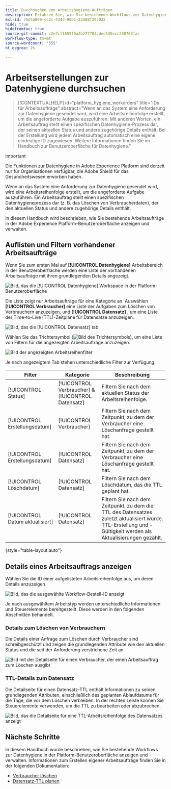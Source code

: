 ```yaml
---
title: Durchsuchen von Arbeitshygiene-Aufträgen
description: Erfahren Sie, wie Sie bestehende Workflows zur Datenhygiene in der Benutzeroberfläche von Adobe Experience Platform anzeigen und verwalten.
exl-id: 76d4a809-cc2c-434d-90b1-23d88f29c022
hide: true
hidefromtoc: true
source-git-commit: c2e7cf1859f6a2b277783cdec535ecc208703fac
workflow-type: tm+mt
source-wordcount: '555'
ht-degree: 2%

---
```


# Arbeitserstellungen zur Datenhygiene durchsuchen

>[!CONTEXTUALHELP]
>id="platform_hygiene_workorders"
>title="IDs für Arbeitsaufträge"
>abstract="Wenn an das System eine Anforderung zur Datenhygiene gesendet wird, wird eine Arbeitsreihenfolge erstellt, um die angeforderte Aufgabe auszuführen. Mit anderen Worten, ein Arbeitsauftrag stellt einen spezifischen Datenhygiene-Prozess dar, der seinen aktuellen Status und andere zugehörige Details enthält. Bei der Erstellung wird jedem Arbeitsauftrag automatisch eine eigene eindeutige ID zugewiesen. Weitere Informationen finden Sie im Handbuch zur Benutzeroberfläche für Datenhygiene."

>[!IMPORTANT]
>
>Die Funktionen zur Datenhygiene in Adobe Experience Platform sind derzeit nur für Organisationen verfügbar, die Adobe Shield für das Gesundheitswesen erworben haben.

Wenn an das System eine Anforderung zur Datenhygiene gesendet wird, wird eine Arbeitsreihenfolge erstellt, um die angeforderte Aufgabe auszuführen. Ein Arbeitsauftrag stellt einen spezifischen Datenhygieneprozess dar (z. B. das Löschen von Verbraucherdaten), der den aktuellen Status und andere zugehörige Details enthält.

In diesem Handbuch wird beschrieben, wie Sie bestehende Arbeitsaufträge in der Adobe Experience Platform-Benutzeroberfläche anzeigen und verwalten.

## Auflisten und Filtern vorhandener Arbeitsaufträge

Wenn Sie zum ersten Mal auf **[!UICONTROL Datenhygiene]** Arbeitsbereich in der Benutzeroberfläche werden eine Liste der vorhandenen Arbeitsaufträge mit ihren grundlegenden Details angezeigt.

![Bild, das die [!UICONTROL Datenhygiene] Workspace in der Platform-Benutzeroberfläche](../images/ui/browse/work-order-list.png)

Die Liste zeigt nur Arbeitsaufträge für eine Kategorie an. Auswählen **[!UICONTROL Verbraucher]** eine Liste der Aufgaben zum Löschen von Verbrauchern anzuzeigen, und **[!UICONTROL Datensatz]** , um eine Liste der Time-to-Live (TTL)-Zeitpläne für Datensätze anzuzeigen.

![Bild, das die [!UICONTROL Datensatz] tab](../images/ui/browse/dataset-tab.png)

Wählen Sie das Trichtersymbol (![Bild des Trichtersymbols](../images/ui/browse/funnel-icon.png)), um eine Liste von Filtern für die angezeigten Arbeitsaufträge anzuzeigen.

![Bild der angezeigten Arbeitsreihenfilter](../images/ui/browse/filters.png)

Je nach angezeigtem Tab stehen unterschiedliche Filter zur Verfügung:

| Filter | Kategorie | Beschreibung |
| --- | --- | --- |
| [!UICONTROL Status] | [!UICONTROL Verbraucher] &amp; [!UICONTROL Datensatz] | Filtern Sie nach dem aktuellen Status der Arbeitsreihenfolge. |
| [!UICONTROL Erstellungsdatum] | [!UICONTROL Verbraucher] | Filtern Sie nach dem Zeitpunkt, zu dem der Verbraucher eine Löschanfrage gestellt hat. |
| [!UICONTROL Erstellungsdatum] | [!UICONTROL Datensatz] | Filtern Sie nach dem Zeitpunkt, zu dem der Verbraucher eine Löschanfrage gestellt hat. |
| [!UICONTROL Löschdatum] | [!UICONTROL Datensatz] | Filtern Sie nach dem Löschdatum, das die TTL geplant hat. |
| [!UICONTROL Datum aktualisiert] | [!UICONTROL Datensatz] | Filtern Sie nach dem Zeitpunkt, zu dem die TTL des Datensatzes zuletzt aktualisiert wurde. TTL-Erstellung und -Gültigkeit werden als Aktualisierungen gezählt. |

{style=&quot;table-layout:auto&quot;}

## Details eines Arbeitsauftrags anzeigen

Wählen Sie die ID einer aufgelisteten Arbeitsreihenfolge aus, um deren Details anzuzeigen.

![Bild, das die ausgewählte Workflow-Bestell-ID anzeigt](../images/ui/browse/select-work-order.png)

Je nach ausgewähltem Arbeitstyp werden unterschiedliche Informationen und Steuerelemente bereitgestellt. Diese werden in den folgenden Abschnitten behandelt.

### Details zum Löschen von Verbrauchern

<!-- (Not available for initial release)
>[!CONTEXTUALHELP]
>id="platform_hygiene_responsemessages"
>title="Consumer delete response"
>abstract="When a consumer deletion process receives a response from the system, these messages are displayed under the **[!UICONTROL Result]** section. If a problem occurs while a work order is processing, any relevant error messages will appear in this section to help you troubleshoot the issue. To learn more, see the data hygiene UI guide."
-->

Die Details einer Anfrage zum Löschen durch Verbraucher sind schreibgeschützt und zeigen die grundlegenden Attribute wie den aktuellen Status und die seit der Anforderung verstrichene Zeit an.

![Bild mit der Detailseite für einen Verbraucher, der einen Arbeitsauftrag zum Löschen ausgibt](../images/ui/browse/consumer-delete-details.png)

### TTL-Details zum Datensatz

Die Detailseite für einen Datensatz-TTL enthält Informationen zu seinen grundlegenden Attributen, einschließlich des geplanten Ablaufdatums für die Tage, die vor dem Löschen verbleiben. In der rechten Leiste können Sie Steuerelemente verwenden, um die TTL zu bearbeiten oder abzubrechen.

![Bild, das die Detailseite für eine TTL-Arbeitsreihenfolge des Datensatzes anzeigt](../images/ui/browse/ttl-details.png)

## Nächste Schritte

In diesem Handbuch wurde beschrieben, wie Sie bestehende Workflows zur Datenhygiene in der Platform-Benutzeroberfläche anzeigen und verwalten. Informationen zum Erstellen eigener Arbeitsaufträge finden Sie in der folgenden Dokumentation:

* [Verbraucher löschen](./delete-consumer.md)
* [Datensatz-TTL planen](./ttl.md)
